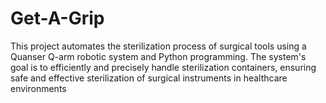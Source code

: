 # Get-A-Grip
This project automates the sterilization process of surgical tools using a Quanser Q-arm robotic system and Python programming. The system's goal is to efficiently and precisely handle sterilization containers, ensuring safe and effective sterilization of surgical instruments in healthcare environments
